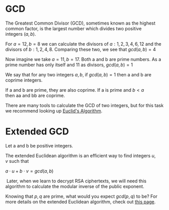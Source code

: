 # GCD
The Greatest Common Divisor (GCD), sometimes known as the highest common factor, is the largest number which divides two positive integers $(a,b)$.  
  
For $a=12, b=8$ we can calculate the divisors of $a: {1,2,3,4,6,12}$ and the divisors of $b: {1,2,4,8}$. Comparing these two, we see that $gcd(a,b)=4$
  
Now imagine we take $a=11,b=17$. Both a and b are prime numbers. As a prime number has only itself and 11 as divisors, $gcd⁡(a,b)=1$
  
We say that for any two integers $a,b$, if $gcd⁡(a,b)=1$ then a and b are coprime integers.  
  
If a and b are prime, they are also coprime. If a is prime and $b<a$ then aa and bb are coprime.  
  
There are many tools to calculate the GCD of two integers, but for this task we recommend looking up [Euclid's Algorithm](https://en.wikipedia.org/wiki/Euclidean_algorithm).  


# Extended GCD
Let a and b be positive integers.  
  
The extended Euclidean algorithm is an efficient way to find integers $u,v$ such that  
  
$a⋅u+b⋅v=gcd⁡(a,b)$
  
 Later, when we learn to decrypt RSA ciphertexts, we will need this algorithm to calculate the modular inverse of the public exponent.  
  
Knowing that $p,q$ are prime, what would you expect $gcd⁡(p,q)$ to be? For more details on the extended Euclidean algorithm, check out [this page](https://web.archive.org/web/20230511143526/http://www-math.ucdenver.edu/~wcherowi/courses/m5410/exeucalg.html).